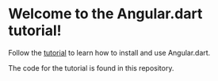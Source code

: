 Welcome to the Angular.dart tutorial!
=====================

Follow the [tutorial][tut] to learn how to install and use
Angular.dart.

The code for the tutorial is found in this repository.

[tut]: https://github.com/angular/angular.dart.tutorial/wiki
